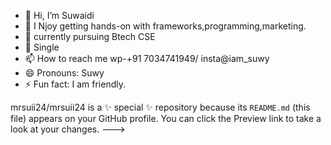 - 👋 Hi, I’m Suwaidi
- 👀 I Njoy getting hands-on with frameworks,programming,marketing.
- 🌱 currently pursuing Btech CSE
- 💞️ Single
- 📫 How to reach me wp-+91 7034741949/ insta@iam_suwy
- 😄 Pronouns: Suwy
- ⚡ Fun fact: I am friendly.

mrsuii24/mrsuii24 is a ✨ special ✨ repository because its `README.md` (this file) appears on your GitHub profile.
You can click the Preview link to take a look at your changes.
--->
